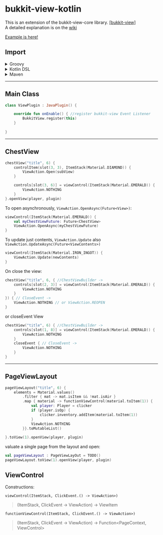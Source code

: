 # bukkit-view-kotlin

This is an extension of the bukkit-view-core library. [[bukkit-view]](https://github.com/typecraft-io/bukkit-view)  
A detailed explanation is on the [wiki](https://github.com/AcogKR/bukkit-view-kotlin/wiki)


[Example is here!](https://github.com/AcogKR/bukkit-view-kotlin/blob/master/plugin/src/main/kotlin/cloud/acog/plugin/BukkitPlugin.kt)

## Import

<details>
<summary>Groovy</summary>

```groovy
repositories {
    mavenCentral()
}

dependencies {
    compileOnly "cloud.acog:bukkit-view-kotlin-core:4.0.0"
}
```
</details>

<details>
<summary>Kotlin DSL</summary>

```kotlin
repositories {
    mavenCentral()
}

dependencies {
    compileOnly("cloud.acog:bukkit-view-kotlin-core:4.0.0")
}
```
</details>

<details>
<summary>Maven</summary>

```xml
<dependencies>
    <dependency>
        <groupId>cloud.acog</groupId>
        <artifactId>bukkit-view-kotlin-core</artifactId>
        <version>4.0.0</version>
        <scope>provided</scope>
    </dependency>
</dependencies>
```
</details>

---

## Main Class

```kotlin
class ViewPlugin : JavaPlugin() {

    override fun onEnable() { //register bukkit-view Event Listener
        BukkitView.register(this)
    }
    
}
```
---
## ChestView
```kotlin
chestView("title", 6) {
    controlItem(slot(3, 3), ItemStack(Material.DIAMOND)) {
        ViewAction.Open(subView)
    }

    controls[slot(3, 6)] = viewControl(ItemStack(Material.EMERALD)) {
        ViewAction.NOTHING
    }
}.openView(player, plugin)
```
To open asynchronously, `ViewAction.OpenAsync(Future<View>)`:
```kotlin
viewControl(ItemStack(Material.EMERALD)) {
    val myChestViewFuture: Future<ChestView>
    ViewAction.OpenAsync(myChestViewFuture)
}
```
To update just contents, `ViewAction.Update` also `ViewAction.UpdateAsync(Future<ViewContents>)`
```kotlin
viewControl(ItemStack(Material.IRON_INGOT)) {
    ViewAction.Update(newContents)
}
```
On close the view:
```kotlin
chestView("title", 6, { //ChestViewBuilder ->
    controls[slot(2, 3)] = viewControl(ItemStack(Material.EMERALD)) {
        ViewAction.NOTHING
    }
}) { // CloseEvent ->
    ViewAction.NOTHING // or ViewAction.REOPEN
}
```
or closeEvent View
```kotlin
chestView("title", 6) { //ChestViewBuilder ->
    controls[slot(1, 8)] = viewControl(ItemStack(Material.EMERALD)) {
        ViewAction.NOTHING
    }
    closeEvent { // CloseEvent ->
        ViewAction.NOTHING
    }
}
```
---
## PageViewLayout
```kotlin
pageViewLayout("title", 6) {
    elements = Material.values()
        .filter { mat -> mat.isItem && !mat.isAir }
        .map { material -> functionViewControl(material.toItem(1)) {
            val player: Player = clicker
            if (player.isOp) {
                clicker.inventory.addItem(material.toItem(1))
            }
            ViewAction.NOTHING
        }}.toMutableList()
    
}.toView(1).openView(player, plugin)
```
valuate a single page from the layout and open:

```kotlin
val pageViewLayout : PageViewLayOut = TODO()
pageViewLayout.toView(1).openView(player, plugin)
```

## ViewControl

Constructions:

`viewControl(ItemStack, ClickEvent.() -> ViewAction>)`

> (ItemStack, ClickEvent -> ViewAction) -> ViewItem

`functionViewControl(ItemStack, ClickEvent.() -> ViewAction>)`  

> (ItemStack, ClickEvent -> ViewAction) -> Function<PageContext, ViewControl>  
